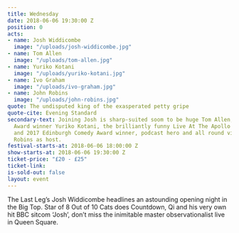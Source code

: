 ```yaml
---
title: Wednesday
date: 2018-06-06 19:30:00 Z
position: 0
acts:
- name: Josh Widdicombe
  image: "/uploads/josh-widdicombe.jpg"
- name: Tom Allen
  image: "/uploads/tom-allen.jpg"
- name: Yuriko Kotani
  image: "/uploads/yuriko-kotani.jpg"
- name: Ivo Graham
  image: "/uploads/ivo-graham.jpg"
- name: John Robins
  image: "/uploads/john-robins.jpg"
quote: The undisputed king of the exasperated petty gripe
quote-cite: Evening Standard
secondary-text: Joining Josh is sharp-suited soom to be huge Tom Allen, BBC Comedy
  Award winner Yuriko Kotani, the brilliantly funny Live At The Apollo star Ivo Graham
  and 2017 Edinburgh Comedy Award winner, podcast hero and all round vibe-magnet John
  Robins as host.
festival-starts-at: 2018-06-06 18:00:00 Z
show-starts-at: 2018-06-06 19:30:00 Z
ticket-price: "£20 - £25"
ticket-link: 
is-sold-out: false
layout: event
---
```


The Last Leg’s Josh Widdicombe headlines an astounding opening night in the Big Top. Star of 8 Out of 10 Cats does Countdown, Qi and his very own hit BBC sitcom ‘Josh’, don’t miss the inimitable master observationalist live in Queen Square.